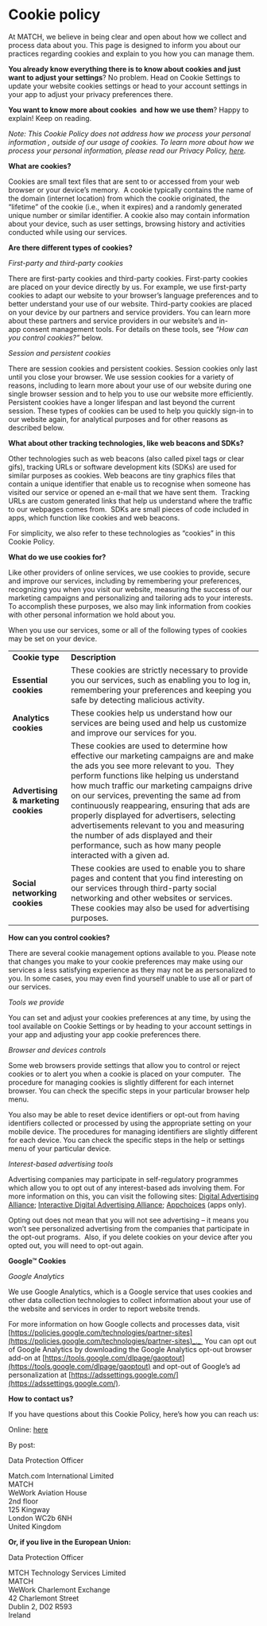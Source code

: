 Cookie policy
=============

At MATCH, we believe in being clear and open about how we collect and process data about you. This page is designed to inform you about our practices regarding cookies and explain to you how you can manage them.

**You already know everything there is to know about cookies and just want to adjust your settings**? No problem. Head on Cookie Settings to update your website cookies settings or head to your account settings in your app to adjust your privacy preferences there.

**You want to know more about cookies  and how we use them**? Happy to explain! Keep on reading.

_Note: This Cookie Policy does not address how we process your personal information , outside of our usage of cookies. To learn more about how we process your personal information, please read our Privacy Policy, [here](https://uk.match.com/pages/misc/privacy?styled=1)._

**What are cookies?**

Cookies are small text files that are sent to or accessed from your web browser or your device’s memory.  A cookie typically contains the name of the domain (internet location) from which the cookie originated, the “lifetime” of the cookie (i.e., when it expires) and a randomly generated unique number or similar identifier. A cookie also may contain information about your device, such as user settings, browsing history and activities conducted while using our services.

**Are there different types of cookies?**

_First-party and third-party cookies_

There are first-party cookies and third-party cookies. First-party cookies are placed on your device directly by us. For example, we use first-party cookies to adapt our website to your browser’s language preferences and to better understand your use of our website. Third-party cookies are placed on your device by our partners and service providers. You can learn more about these partners and service providers in our website’s and in-app consent management tools. For details on these tools, see _“How can you control cookies?”_ below.

_Session and persistent cookies_

There are session cookies and persistent cookies. Session cookies only last until you close your browser. We use session cookies for a variety of reasons, including to learn more about your use of our website during one single browser session and to help you to use our website more efficiently. Persistent cookies have a longer lifespan and last beyond the current session. These types of cookies can be used to help you quickly sign-in to our website again, for analytical purposes and for other reasons as described below.

**What about other tracking technologies, like web beacons and SDKs?**

Other technologies such as web beacons (also called pixel tags or clear gifs), tracking URLs or software development kits (SDKs) are used for similar purposes as cookies. Web beacons are tiny graphics files that contain a unique identifier that enable us to recognise when someone has visited our service or opened an e-mail that we have sent them.  Tracking URLs are custom generated links that help us understand where the traffic to our webpages comes from.  SDKs are small pieces of code included in apps, which function like cookies and web beacons.

For simplicity, we also refer to these technologies as “cookies” in this Cookie Policy.

**What do we use cookies for?**

Like other providers of online services, we use cookies to provide, secure and improve our services, including by remembering your preferences, recognizing you when you visit our website, measuring the success of our marketing campaigns and personalizing and tailoring ads to your interests. To accomplish these purposes, we also may link information from cookies with other personal information we hold about you.

When you use our services, some or all of the following types of cookies may be set on your device.

|     |     |
| --- | --- |
| **Cookie type** | **Description** |
| **Essential  cookies** | These cookies are strictly necessary to provide you our services, such as enabling you to log in, remembering your preferences and keeping you safe by detecting malicious activity. |
| **Analytics cookies** | These cookies help us understand how our services are being used and help us customize and improve our services for you. |
| **Advertising & marketing cookies** | These cookies are used to determine how effective our marketing campaigns are and make the ads you see more relevant to you.  They perform functions like helping us understand how much traffic our marketing campaigns drive on our services, preventing the same ad from continuously reappearing, ensuring that ads are properly displayed for advertisers, selecting advertisements relevant to you and measuring the number of ads displayed and their performance, such as how many people interacted with a given ad. |
| **Social networking cookies** | These cookies are used to enable you to share pages and content that you find interesting on our services through third-party social networking and other websites or services.  These cookies may also be used for advertising purposes. |

**How can you control cookies?**

There are several cookie management options available to you. Please note that changes you make to your cookie preferences may make using our services a less satisfying experience as they may not be as personalized to you. In some cases, you may even find yourself unable to use all or part of our services.

_Tools we provide_

You can set and adjust your cookies preferences at any time, by using the tool available on Cookie Settings or by heading to your account settings in your app and adjusting your app cookie preferences there.

_Browser and devices controls_

Some web browsers provide settings that allow you to control or reject cookies or to alert you when a cookie is placed on your computer.  The procedure for managing cookies is slightly different for each internet browser. You can check the specific steps in your particular browser help menu.

You also may be able to reset device identifiers or opt-out from having identifiers collected or processed by using the appropriate setting on your mobile device. The procedures for managing identifiers are slightly different for each device. You can check the specific steps in the help or settings menu of your particular device.

_Interest-based advertising tools_

Advertising companies may participate in self-regulatory programmes which allow you to opt out of any interest-based ads involving them. For more information on this, you can visit the following sites: [Digital Advertising Alliance](https://optout.aboutads.info/#!/); [Interactive Digital Advertising Alliance](http://www.youronlinechoices.eu/); [Appchoices](http://youradchoices.com/appchoices) (apps only).

Opting out does not mean that you will not see advertising – it means you won’t see personalized advertising from the companies that participate in the opt-out programs.  Also, if you delete cookies on your device after you opted out, you will need to opt-out again.

**Google™ Cookies**

_Google Analytics_

We use Google Analytics, which is a Google service that uses cookies and other data collection technologies to collect information about your use of the website and services in order to report website trends.

For more information on how Google collects and processes data, visit [https://policies.google.com/technologies/partner-sites](https://policies.google.com/technologies/partner-sites)_._  You can opt out of Google Analytics by downloading the Google Analytics opt-out browser add-on at [https://tools.google.com/dlpage/gaoptout](https://tools.google.com/dlpage/gaoptout) and opt-out of Google’s ad personalization at [https://adssettings.google.com/](https://adssettings.google.com/).

**How to contact us?**

If you have questions about this Cookie Policy, here’s how you can reach us:

Online: [here](mailto:privacy@match.co.uk?subject=Privacy%20Request)

By post:

Data Protection Officer

Match.com International Limited  
MATCH  
WeWork Aviation House  
2nd floor  
125 Kingway  
London WC2b 6NH  
United Kingdom

**Or, if you live in the European Union:**

Data Protection Officer

MTCH Technology Services Limited  
MATCH  
WeWork Charlemont Exchange  
42 Charlemont Street  
Dublin 2, D02 R593  
Ireland